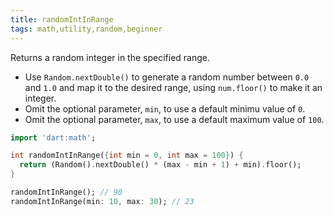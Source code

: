 ```yaml
---
title: randomIntInRange
tags: math,utility,random,beginner
---
```


Returns a random integer in the specified range.

- Use `Random.nextDouble()` to generate a random number between `0.0` and `1.0` and map it to the desired range, using `num.floor()` to make it an integer.
- Omit the optional parameter, `min`, to use a default minimu value of `0`.
- Omit the optional parameter, `max`, to use a default maximum value of `100`.

```dart
import 'dart:math';

int randomIntInRange({int min = 0, int max = 100}) {
  return (Random().nextDouble() * (max - min + 1) + min).floor();
}
```

```dart
randomIntInRange(); // 90
randomIntInRange(min: 10, max: 30); // 23
```
